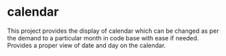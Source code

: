 # calendar
This project provides the display of calendar which can be changed as per the demand to a particular month in code base with ease if needed. Provides a proper view of date and day on the calendar.
